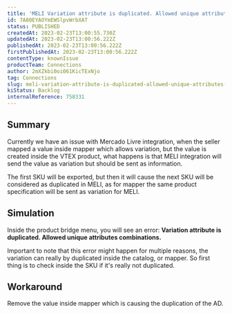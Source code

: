 ```yaml
---
title: 'MELI Variation attribute is duplicated. Allowed unique attributes combinations.'
id: 7A80EYAOYmEWSlpvWrbXAT
status: PUBLISHED
createdAt: 2023-02-23T13:00:55.730Z
updatedAt: 2023-02-23T13:00:56.222Z
publishedAt: 2023-02-23T13:00:56.222Z
firstPublishedAt: 2023-02-23T13:00:56.222Z
contentType: knownIssue
productTeam: Connections
author: 2mXZkbi0oi061KicTExNjo
tag: Connections
slug: meli-variation-attribute-is-duplicated-allowed-unique-attributes-combinations
kiStatus: Backlog
internalReference: 758331
---
```


## Summary



Currently we have an issue with Mercado Livre integration, when the seller mapped a value inside mapper which allows variation, but the value is created inside the VTEX product, what happens is that MELI integration will send the value as variation but should be sent as information.

The first SKU will be exported, but then it will cause the next SKU will be considered as duplicated in MELI, as for mapper the same product specification will be sent as variation for MELI.


##

## Simulation



Inside the product bridge menu, you will see an error: **Variation attribute is duplicated. Allowed unique attributes combinations.**

Important to note that this error might happen for multiple reasons, the variation can really by duplicated inside the catalog, or mapper. So first thing is to check inside the SKU if it's really not duplicated.


##

## Workaround



Remove the value inside mapper which is causing the duplication of the AD.





